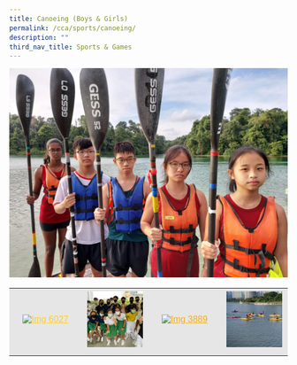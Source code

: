 ```yaml
---
title: Canoeing (Boys & Girls)
permalink: /cca/sports/canoeing/
description: ""
third_nav_title: Sports & Games
---
```

![Canoeing](/images/Banner-Photo-1.jpeg)

<table align="center" style="box-sizing: inherit; border-collapse: collapse; border-spacing: 0px; max-width: 100%; color: rgb(34, 34, 34); font-family: &quot;Source Sans Pro&quot;, sans-serif; font-size: 16px; font-style: normal; font-variant-ligatures: normal; font-variant-caps: normal; font-weight: 400; letter-spacing: normal; orphans: 2; text-align: start; text-transform: none; white-space: normal; widows: 2; word-spacing: 0px; -webkit-text-stroke-width: 0px; background-color: rgb(255, 255, 255); text-decoration-thickness: initial; text-decoration-style: initial; text-decoration-color: initial; width: 809.555px;"><tbody style="box-sizing: inherit;"><tr style="box-sizing: inherit; background: rgb(230, 230, 230);"><td style="box-sizing: inherit; padding: 5px 10px; text-align: center; width: 142px;"><a href="/images/canoeing%202.jpeg" style="box-sizing: inherit; background-color: transparent; transition: all 0.25s ease-in-out 0s; outline: 0px; color: rgb(255, 208, 26); text-decoration: underline;"><img class="alignnone size-full wp-image-21700" src="/images/canoeing%202.jpeg" alt="Img 6027" width="2560" height="1920" srcset="/wp-content/uploads/2021/09/IMG_6027-scaled.jpg 2560w, /wp-content/uploads/2021/09/IMG_6027-300x225.jpg 300w, /wp-content/uploads/2021/09/IMG_6027-1024x768.jpg 1024w, /wp-content/uploads/2021/09/IMG_6027-768x576.jpg 768w, /wp-content/uploads/2021/09/IMG_6027-1536x1152.jpg 1536w, /wp-content/uploads/2021/09/IMG_6027-2048x1536.jpg 2048w, /wp-content/uploads/2021/09/IMG_6027-1350x1013.jpg 1350w" sizes="(max-width: 2560px) 100vw, 2560px" style="box-sizing: inherit; border: 0px; vertical-align: middle; max-width: 100%; height: auto; margin-bottom: 10px;"></a></td><td style="box-sizing: inherit; padding: 5px 10px; text-align: center; width: 142px;"><a href="/images/canoeing%203.jpeg" style="box-sizing: inherit; background-color: transparent; transition: all 0.25s ease-in-out 0s; color: rgb(241, 174, 22); text-decoration: underline;"><img class="alignnone size-thumbnail wp-image-21701" src="/images/canoeing%203.jpeg" alt="Img 3890" width="150" height="150" style="box-sizing: inherit; border: 0px; vertical-align: middle; max-width: 100%; height: auto; margin-bottom: 10px;"></a></td><td style="box-sizing: inherit; padding: 5px 10px; text-align: center; width: 142px;"><a href="![](/images/canoeing%204.jpeg)" style="box-sizing: inherit; background-color: transparent; transition: all 0.25s ease-in-out 0s; color: rgb(241, 174, 22); text-decoration: underline;"><img class="alignnone size-thumbnail wp-image-21702" src="https://ganengsengsch.moe.edu.sg/wp-content/uploads/2021/09/IMG_3889-150x150.jpg" alt="Img 3889" width="150" height="150" srcset="/wp-content/uploads/2021/09/IMG_3889-150x150.jpg 150w, /wp-content/uploads/2021/09/IMG_3889-300x300.jpg 300w, /wp-content/uploads/2021/09/IMG_3889-1024x1024.jpg 1024w, /wp-content/uploads/2021/09/IMG_3889-768x768.jpg 768w, /wp-content/uploads/2021/09/IMG_3889-1536x1536.jpg 1536w, /wp-content/uploads/2021/09/IMG_3889-1350x1350.jpg 1350w, /wp-content/uploads/2021/09/IMG_3889.jpg 1600w" sizes="(max-width: 150px) 100vw, 150px" style="box-sizing: inherit; border: 0px; vertical-align: middle; max-width: 100%; height: auto; margin-bottom: 10px;"></a></td><td style="box-sizing: inherit; padding: 5px 10px; text-align: center; width: 142px;"><a href="/images/canoeing%205.jpeg" style="box-sizing: inherit; background-color: transparent; transition: all 0.25s ease-in-out 0s; color: rgb(241, 174, 22); text-decoration: underline;"><img class="alignnone size-thumbnail wp-image-21703" src="/images/canoeing%205.jpeg" alt="Img 6093" width="150" height="150" style="box-sizing: inherit; border: 0px; vertical-align: middle; max-width: 100%; height: auto; margin-bottom: 10px;"></a></td></tr></tbody></table>